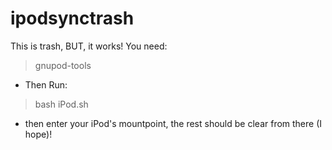 # ipodsynctrash
This is trash, BUT, it works!
You need:
> gnupod-tools
* Then
Run:
> bash iPod.sh
* then enter your iPod's mountpoint,
the rest should be clear from there (I hope)!
